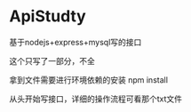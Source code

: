 # ApiStudty
基于nodejs+express+mysql写的接口

这个只写了一部分，不全

拿到文件需要进行环境依赖的安装
npm install

从头开始写接口，详细的操作流程可看那个txt文件
